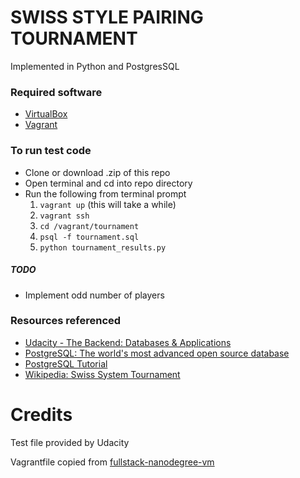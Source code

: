# SWISS STYLE PAIRING TOURNAMENT
Implemented in Python and PostgresSQL

### Required software
* [VirtualBox](https://www.virtualbox.org/wiki/Downloads)
* [Vagrant](https://www.vagrantup.com/downloads.html)

### To run test code
 *  Clone or download .zip of this repo
 *  Open terminal and cd into repo directory
 *  Run the following from terminal prompt
    1. `vagrant up` (this will take a while)
    2. `vagrant ssh` 
    3. `cd /vagrant/tournament`
    4. `psql -f tournament.sql` 
    5. `python tournament_results.py`
 


##### TODO
* Implement odd number of players

### Resources referenced
* [Udacity - The Backend: Databases & Applications](https://classroom.udacity.com/nanodegrees/nd004)
* [PostgreSQL: The world's most advanced open source database](https://postgresql.org)
* [PostgreSQL Tutorial](http://www.postgresqltutorial.com/)
* [Wikipedia: Swiss System Tournament](https://en.wikipedia.org/wiki/Swiss-system_tournament)

# Credits
Test file provided by Udacity

Vagrantfile copied from [fullstack-nanodegree-vm](https://github.com/udacity/fullstack-nanodegree-vm)